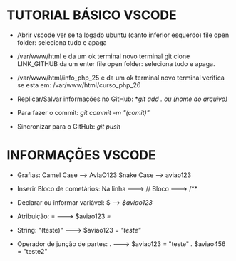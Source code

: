 # TUTORIAL BÁSICO VSCODE

- Abrir vscode ver se ta logado ubuntu (canto inferior esquerdo) file open folder: seleciona tudo e apaga

- /var/www/html e da um ok terminal novo terminal
git clone LINK_GITHUB da um enter file open folder: seleciona tudo e apaga.

- /var/www/html/info_php_25 e da um ok terminal novo terminal verifica se esta em: /var/www/html/curso_php_26

- Replicar/Salvar informações no GitHub: **git add . ou (nome do arquivo)*

- Para fazer o commit: *git commit -m "(comit)"*

- Sincronizar para o GitHub: *git push* 


# INFORMAÇÕES VSCODE

- Grafias: Camel Case --> AvIaO123
           Snake Case --> aviao123

- Inserir Bloco de cometários: Na linha ---> //
                               Bloco ---> /** 

- Declarar ou informar variável: $ --> *$aviao123*

- Atribuição: = ---> $aviao123 *=* 

- String: "(teste)" ---> $aviao123 = *"teste"*

- Operador de junção de partes: . ---> $aviao123 = "teste" *.* $aviao456 = "teste2" 
